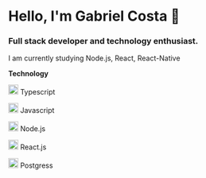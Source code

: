 # Hello, I'm Gabriel Costa 👋

### Full stack developer and technology enthusiast.

I am currently studying Node.js, React, React-Native

<b>Technology</b>

  <img src="https://cdn.svgporn.com/logos/typescript-icon.svg" width="20px"> Typescript 
  
  <img src="https://cdn.svgporn.com/logos/javascript.svg" width="20px"> Javascript 
 
  <img src="https://cdn.svgporn.com/logos/nodejs-icon.svg" width="20px"> Node.js
 
  <img src="https://cdn.svgporn.com/logos/react.svg" width="20px"> React.js

  <img src="https://cdn.svgporn.com/logos/postgresql.svg" width="20px"> Postgress
